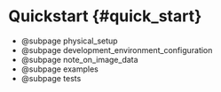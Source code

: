 # Quickstart {#quick_start}

* @subpage physical_setup
* @subpage development_environment_configuration
* @subpage note_on_image_data
* @subpage examples
* @subpage tests